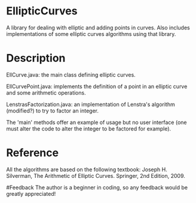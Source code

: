 # EllipticCurves
A library for dealing with elliptic and adding points in curves. Also includes implementations of some elliptic curves algorithms using that library.

# Description
EllCurve.java: the main class defining elliptic curves.

EllCurvePoint.java: implements the definition of a point in an elliptic curve and some arithmetic operations.

LenstrasFactorization.java: an implementation of Lenstra's algorithm (modified?) to try to factor an integer.

The 'main' methods offer an example of usage but no user interface (one must alter the code to alter the integer to be factored for example).

# Reference
All the algorithms are based on the following textbook:
Joseph H. Silverman, The Arithmetic of Elliptic Curves. Springer, 2nd Edition, 2009.

#Feedback
The author is a beginner in coding, so any feedback would be greatly appreciated!
